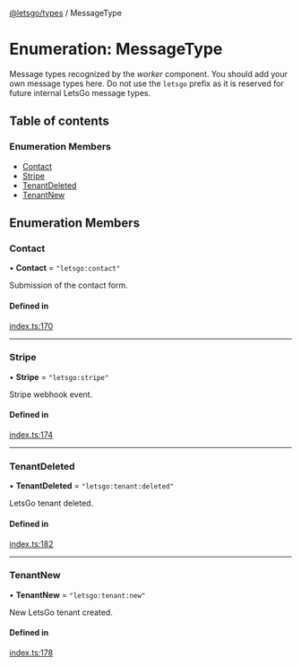 [@letsgo/types](../README.md) / MessageType

# Enumeration: MessageType

Message types recognized by the _worker_ component. You should add your own message types here.
Do not use the `letsgo` prefix as it is reserved for future internal LetsGo message types.

## Table of contents

### Enumeration Members

- [Contact](MessageType.md#contact)
- [Stripe](MessageType.md#stripe)
- [TenantDeleted](MessageType.md#tenantdeleted)
- [TenantNew](MessageType.md#tenantnew)

## Enumeration Members

### Contact

• **Contact** = ``"letsgo:contact"``

Submission of the contact form.

#### Defined in

[index.ts:170](https://github.com/47chapters/letsgo/blob/11c7e19/packages/types/src/index.ts#L170)

___

### Stripe

• **Stripe** = ``"letsgo:stripe"``

Stripe webhook event.

#### Defined in

[index.ts:174](https://github.com/47chapters/letsgo/blob/11c7e19/packages/types/src/index.ts#L174)

___

### TenantDeleted

• **TenantDeleted** = ``"letsgo:tenant:deleted"``

LetsGo tenant deleted.

#### Defined in

[index.ts:182](https://github.com/47chapters/letsgo/blob/11c7e19/packages/types/src/index.ts#L182)

___

### TenantNew

• **TenantNew** = ``"letsgo:tenant:new"``

New LetsGo tenant created.

#### Defined in

[index.ts:178](https://github.com/47chapters/letsgo/blob/11c7e19/packages/types/src/index.ts#L178)
